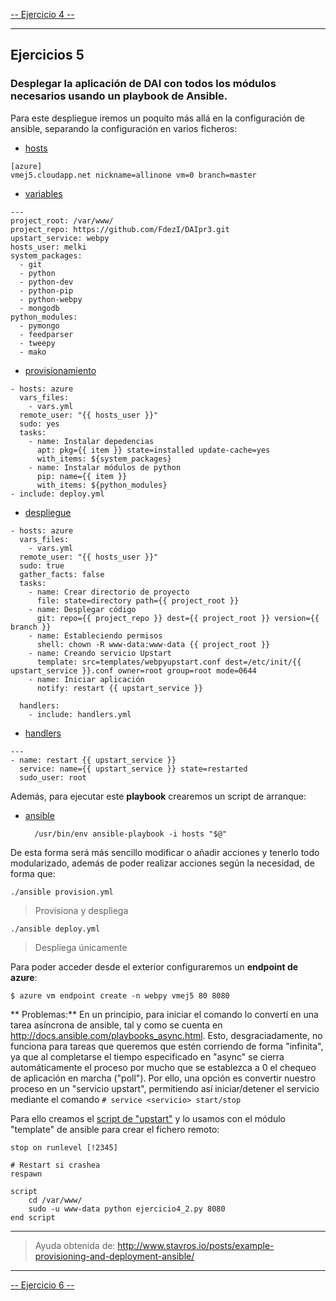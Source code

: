 [-- Ejercicio 4 --](./ejercicio06.md)

------------------

## Ejercicios 5

### Desplegar la aplicación de DAI con todos los módulos necesarios usando un playbook de Ansible.


Para este despliegue iremos un poquito más allá en la configuración de ansible, separando la configuración en varios ficheros:
* [hosts](./daibook/hosts)

```
[azure]
vmej5.cloudapp.net nickname=allinone vm=0 branch=master
```

* [variables](./daibook/vars.yml)

```
---
project_root: /var/www/
project_repo: https://github.com/FdezI/DAIpr3.git
upstart_service: webpy
hosts_user: melki
system_packages:
  - git
  - python
  - python-dev
  - python-pip
  - python-webpy
  - mongodb
python_modules:
  - pymongo
  - feedparser
  - tweepy
  - mako
```

* [provisionamiento](./daibook/provision.yml)

```
- hosts: azure
  vars_files:
    - vars.yml
  remote_user: "{{ hosts_user }}"
  sudo: yes
  tasks:
    - name: Instalar depedencias
      apt: pkg={{ item }} state=installed update-cache=yes
      with_items: ${system_packages}
    - name: Instalar módulos de python
      pip: name={{ item }}
      with_items: ${python_modules}
- include: deploy.yml
```

* [despliegue](./daibook/deploy.yml)

```
- hosts: azure
  vars_files:
    - vars.yml
  remote_user: "{{ hosts_user }}"
  sudo: true
  gather_facts: false
  tasks:
    - name: Crear directorio de proyecto
      file: state=directory path={{ project_root }}
    - name: Desplegar código
      git: repo={{ project_repo }} dest={{ project_root }} version={{ branch }}
    - name: Estableciendo permisos
      shell: chown -R www-data:www-data {{ project_root }}
    - name: Creando servicio Upstart
      template: src=templates/webpyupstart.conf dest=/etc/init/{{ upstart_service }}.conf owner=root group=root mode=0644
    - name: Iniciar aplicación
      notify: restart {{ upstart_service }}

  handlers:
    - include: handlers.yml
```

* [handlers](./daibook/handlers.yml)

```
---
- name: restart {{ upstart_service }}
  service: name={{ upstart_service }} state=restarted
  sudo_user: root
```

Además, para ejecutar este **playbook** crearemos un script de arranque:

* [ansible](./daibook/ansible)

        /usr/bin/env ansible-playbook -i hosts "$@"


De esta forma será más sencillo modificar o añadir acciones y tenerlo todo modularizado, además de poder realizar acciones según la necesidad, de forma que:

    ./ansible provision.yml

> Provisiona y despliega

    ./ansible deploy.yml

> Despliega únicamente


Para poder acceder desde el exterior configuraremos un **endpoint de azure**:

    $ azure vm endpoint create -n webpy vmej5 80 8080


** Problemas:**  En un principio, para iniciar el comando lo convertí en una tarea asíncrona de ansible, tal y como se cuenta en http://docs.ansible.com/playbooks_async.html. Esto, desgraciadamente, no funciona para tareas que queremos que estén corriendo de forma "infinita", ya que al completarse el tiempo especificado en "async" se cierra automáticamente el proceso por mucho que se establezca a 0 el chequeo de aplicación en marcha ("poll"). Por ello, una opción es convertir nuestro proceso en un "servicio upstart", permitiendo así iniciar/detener el servicio mediante el comando `# service <servicio> start/stop`

Para ello creamos el [script de "upstart"](./daibook/templates/webpyupstart.conf) y lo usamos con el módulo "template" de ansible para crear el fichero remoto:

```
stop on runlevel [!2345]

# Restart si crashea
respawn

script
    cd /var/www/
    sudo -u www-data python ejercicio4_2.py 8080
end script
```


------------------

> Ayuda obtenida de: http://www.stavros.io/posts/example-provisioning-and-deployment-ansible/

------------------

[-- Ejercicio 6 --](./ejercicio08.md)
